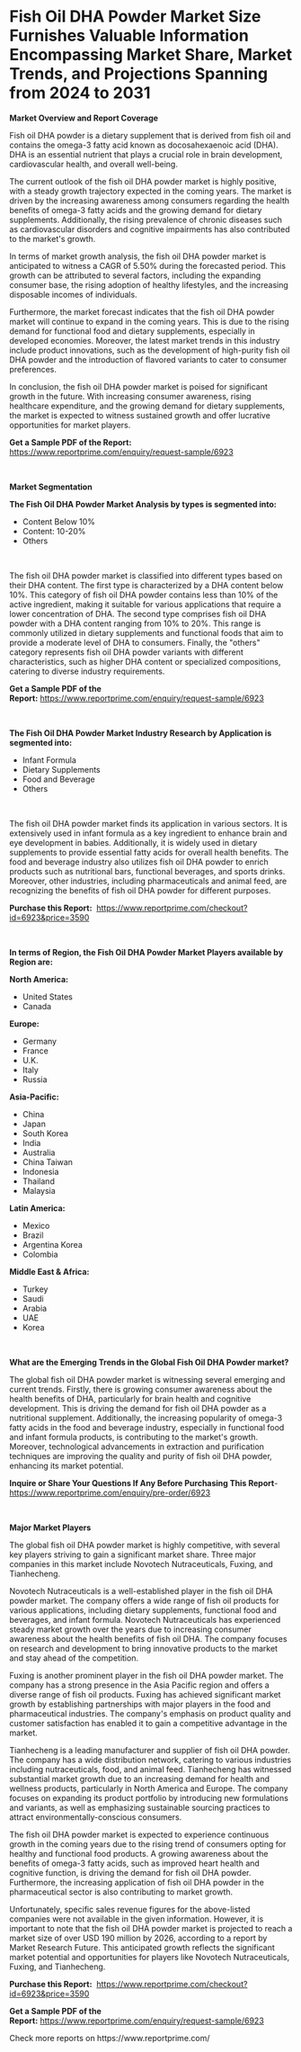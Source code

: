 <p><h1>Fish Oil DHA Powder Market Size Furnishes Valuable Information Encompassing Market Share, Market Trends, and Projections Spanning from 2024 to 2031</h1></p><p><strong>Market Overview and Report Coverage</strong></p>
<p><p>Fish oil DHA powder is a dietary supplement that is derived from fish oil and contains the omega-3 fatty acid known as docosahexaenoic acid (DHA). DHA is an essential nutrient that plays a crucial role in brain development, cardiovascular health, and overall well-being.</p><p>The current outlook of the fish oil DHA powder market is highly positive, with a steady growth trajectory expected in the coming years. The market is driven by the increasing awareness among consumers regarding the health benefits of omega-3 fatty acids and the growing demand for dietary supplements. Additionally, the rising prevalence of chronic diseases such as cardiovascular disorders and cognitive impairments has also contributed to the market's growth.</p><p>In terms of market growth analysis, the fish oil DHA powder market is anticipated to witness a CAGR of 5.50% during the forecasted period. This growth can be attributed to several factors, including the expanding consumer base, the rising adoption of healthy lifestyles, and the increasing disposable incomes of individuals.</p><p>Furthermore, the market forecast indicates that the fish oil DHA powder market will continue to expand in the coming years. This is due to the rising demand for functional food and dietary supplements, especially in developed economies. Moreover, the latest market trends in this industry include product innovations, such as the development of high-purity fish oil DHA powder and the introduction of flavored variants to cater to consumer preferences.</p><p>In conclusion, the fish oil DHA powder market is poised for significant growth in the future. With increasing consumer awareness, rising healthcare expenditure, and the growing demand for dietary supplements, the market is expected to witness sustained growth and offer lucrative opportunities for market players.</p></p>
<p><strong>Get a Sample PDF of the Report:</strong> <a href="https://www.reportprime.com/enquiry/request-sample/6923">https://www.reportprime.com/enquiry/request-sample/6923</a></p>
<p>&nbsp;</p>
<p><strong>Market Segmentation</strong></p>
<p><strong>The Fish Oil DHA Powder Market Analysis by types is segmented into:</strong></p>
<p><ul><li>Content Below 10%</li><li>Content: 10-20%</li><li>Others</li></ul></p>
<p>&nbsp;</p>
<p><p>The fish oil DHA powder market is classified into different types based on their DHA content. The first type is characterized by a DHA content below 10%. This category of fish oil DHA powder contains less than 10% of the active ingredient, making it suitable for various applications that require a lower concentration of DHA. The second type comprises fish oil DHA powder with a DHA content ranging from 10% to 20%. This range is commonly utilized in dietary supplements and functional foods that aim to provide a moderate level of DHA to consumers. Finally, the "others" category represents fish oil DHA powder variants with different characteristics, such as higher DHA content or specialized compositions, catering to diverse industry requirements.</p></p>
<p><strong>Get a Sample PDF of the Report:</strong>&nbsp;<a href="https://www.reportprime.com/enquiry/request-sample/6923">https://www.reportprime.com/enquiry/request-sample/6923</a></p>
<p>&nbsp;</p>
<p><strong>The Fish Oil DHA Powder Market Industry Research by Application is segmented into:</strong></p>
<p><ul><li>Infant Formula</li><li>Dietary Supplements</li><li>Food and Beverage</li><li>Others</li></ul></p>
<p>&nbsp;</p>
<p><p>The fish oil DHA powder market finds its application in various sectors. It is extensively used in infant formula as a key ingredient to enhance brain and eye development in babies. Additionally, it is widely used in dietary supplements to provide essential fatty acids for overall health benefits. The food and beverage industry also utilizes fish oil DHA powder to enrich products such as nutritional bars, functional beverages, and sports drinks. Moreover, other industries, including pharmaceuticals and animal feed, are recognizing the benefits of fish oil DHA powder for different purposes.</p></p>
<p><strong>Purchase this Report:</strong>&nbsp; <a href="https://www.reportprime.com/checkout?id=6923&price=3590">https://www.reportprime.com/checkout?id=6923&price=3590</a></p>
<p>&nbsp;</p>
<p><strong>In terms of Region, the Fish Oil DHA Powder Market Players available by Region are:</strong></p>
<p>
    <p> <strong> North America: </strong>
        <ul>
            <li>United States</li>
            <li>Canada</li>
        </ul>
        </p> 
    <p> <strong> Europe: </strong>
        <ul>
            <li>Germany</li>
            <li>France</li>
            <li>U.K.</li>
            <li>Italy</li>
            <li>Russia</li>
        </ul>
        </p> 
    <p> <strong> Asia-Pacific: </strong>
        <ul>
            <li>China</li>
            <li>Japan</li>
            <li>South Korea</li>
            <li>India</li>
            <li>Australia</li>
            <li>China Taiwan</li>
            <li>Indonesia</li>
            <li>Thailand</li>
            <li>Malaysia</li>
        </ul>
        </p> 
    <p> <strong> Latin America: </strong>
        <ul>
            <li>Mexico</li>
            <li>Brazil</li>
            <li>Argentina Korea</li>
            <li>Colombia</li>
        </ul>
        </p> 
    <p> <strong> Middle East & Africa: </strong>
        <ul>
            <li>Turkey</li>
            <li>Saudi</li>
            <li>Arabia</li>
            <li>UAE</li>
            <li>Korea</li>
        </ul>
    </p>
    </p>
<p>&nbsp;</p>
<p><strong>What are the Emerging Trends in the Global Fish Oil DHA Powder market?</strong></p>
<p><p>The global fish oil DHA powder market is witnessing several emerging and current trends. Firstly, there is growing consumer awareness about the health benefits of DHA, particularly for brain health and cognitive development. This is driving the demand for fish oil DHA powder as a nutritional supplement. Additionally, the increasing popularity of omega-3 fatty acids in the food and beverage industry, especially in functional food and infant formula products, is contributing to the market's growth. Moreover, technological advancements in extraction and purification techniques are improving the quality and purity of fish oil DHA powder, enhancing its market potential.</p></p>
<p><strong>Inquire or Share Your Questions If Any Before Purchasing This Report</strong>- <a href="https://www.reportprime.com/enquiry/pre-order/6923">https://www.reportprime.com/enquiry/pre-order/6923</a></p>
<p>&nbsp;</p>
<p><strong>Major Market Players</strong></p>
<p><p>The global fish oil DHA powder market is highly competitive, with several key players striving to gain a significant market share. Three major companies in this market include Novotech Nutraceuticals, Fuxing, and Tianhecheng. </p><p>Novotech Nutraceuticals is a well-established player in the fish oil DHA powder market. The company offers a wide range of fish oil products for various applications, including dietary supplements, functional food and beverages, and infant formula. Novotech Nutraceuticals has experienced steady market growth over the years due to increasing consumer awareness about the health benefits of fish oil DHA. The company focuses on research and development to bring innovative products to the market and stay ahead of the competition.</p><p>Fuxing is another prominent player in the fish oil DHA powder market. The company has a strong presence in the Asia Pacific region and offers a diverse range of fish oil products. Fuxing has achieved significant market growth by establishing partnerships with major players in the food and pharmaceutical industries. The company's emphasis on product quality and customer satisfaction has enabled it to gain a competitive advantage in the market.</p><p>Tianhecheng is a leading manufacturer and supplier of fish oil DHA powder. The company has a wide distribution network, catering to various industries including nutraceuticals, food, and animal feed. Tianhecheng has witnessed substantial market growth due to an increasing demand for health and wellness products, particularly in North America and Europe. The company focuses on expanding its product portfolio by introducing new formulations and variants, as well as emphasizing sustainable sourcing practices to attract environmentally-conscious consumers.</p><p>The fish oil DHA powder market is expected to experience continuous growth in the coming years due to the rising trend of consumers opting for healthy and functional food products. A growing awareness about the benefits of omega-3 fatty acids, such as improved heart health and cognitive function, is driving the demand for fish oil DHA powder. Furthermore, the increasing application of fish oil DHA powder in the pharmaceutical sector is also contributing to market growth.</p><p>Unfortunately, specific sales revenue figures for the above-listed companies were not available in the given information. However, it is important to note that the fish oil DHA powder market is projected to reach a market size of over USD 190 million by 2026, according to a report by Market Research Future. This anticipated growth reflects the significant market potential and opportunities for players like Novotech Nutraceuticals, Fuxing, and Tianhecheng.</p></p>
<p><strong>Purchase this Report:</strong>&nbsp;&nbsp;<a href="https://www.reportprime.com/checkout?id=6923&price=3590">https://www.reportprime.com/checkout?id=6923&price=3590</a></p>
<p></p>
<p><strong>Get a Sample PDF of the Report:</strong>&nbsp;<a href="https://www.reportprime.com/enquiry/request-sample/6923">https://www.reportprime.com/enquiry/request-sample/6923</a></p>
<p>Check more reports on https://www.reportprime.com/</p>